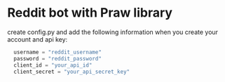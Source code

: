 # Reddit bot with Praw library


create config.py and add the following information when you create your account and api key:
```python
  username = "reddit_username"
  password = "reddit_password"
  client_id = "your_api_id"
  client_secret = "your_api_secret_key"
```
